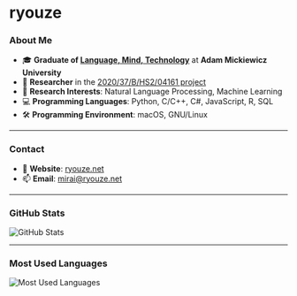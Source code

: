 # ryouze

### About Me

- 🎓 **Graduate of [Language, Mind, Technology](https://anglistyka.amu.edu.pl/en/for-candidates/full-time-ma-programmes/language-mind-technology)** at **Adam Mickiewicz University**
- 🔬 **Researcher** in the [2020/37/B/HS2/04161 project](https://prodis-opus19.github.io/)
- 🤖 **Research Interests**: Natural Language Processing, Machine Learning
- 💻 **Programming Languages**: Python, C/C++, C#, JavaScript, R, SQL
- 🛠️ **Programming Environment**: macOS, GNU/Linux

---

### Contact

- 📝 **Website**: [ryouze.net](https://ryouze.net/)
- 📫 **Email**: [mirai@ryouze.net](mailto:mirai@ryouze.net)

---

### GitHub Stats

![GitHub Stats](https://github-readme-stats.vercel.app/api?username=ryouze&show_icons=true&theme=github_dark&count_private=true&hide=contribs&include_all_commits=true&hide_rank=true&show=prs,issues,stars)

---

### Most Used Languages

![Most Used Languages](https://github-readme-stats.vercel.app/api/top-langs/?username=ryouze&layout=compact&theme=github_dark&hide=cmake,css)
